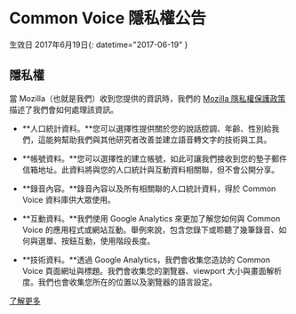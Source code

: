 # Common Voice 隱私權公告

生效日 ⁨2017年6月19日⁩{: datetime="2017-06-19" }

## 隱私權

當 Mozilla（也就是我們）收到您提供的資訊時，我們的 [Mozilla 隱私權保護政策](https://www.mozilla.org/privacy)描述了我們會如何處理該資訊。

* **人口統計資料。**您可以選擇性提供關於您的說話腔調、年齡、性別給我們，這能夠幫助我們與其他研究者改善並建立語音轉文字的技術與工具。

* **帳號資料。**您可以選擇性的建立帳號，如此可讓我們接收到您的墊子郵件信箱地址。此資料將與您的人口統計與互動資料相關聯，但不會公開分享。

* **錄音內容。**錄音內容以及所有相關聯的人口統計資料，得於 Common Voice 資料庫供大眾使用。

* **互動資料。**我們使用 Google Analytics 來更加了解您如何與 Common Voice 的應用程式或網站互動。舉例來說，包含您錄下或聆聽了幾筆錄音、如何與選單、按鈕互動，使用階段長度。

* **技術資料。**透過 Google Analytics，我們會收集您造訪的 Common Voice 頁面網址與標題。我們會收集您的瀏覽器、viewport 大小與畫面解析度。我們也會收集您所在的位置以及瀏覽器的語言設定。

[了解更多](https://github.com/mozilla/voice-web/blob/master/docs/data_dictionary.md)
